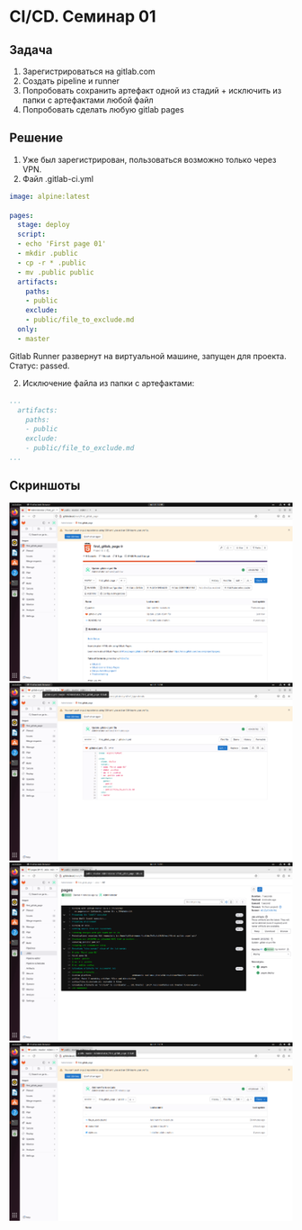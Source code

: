 # CI/CD. Семинар 01

## Задача
1. Зарегистрироваться на gitlab.com
2. Создать pipeline и runner
3. Попробовать сохранить артефакт одной из стадий + исключить из папки с артефактами любой файл
4. Попробовать сделать любую gitlab pages

## Решение
1. Уже был зарегистрирован, пользоваться возможно только через VPN.
2. Файл .gitlab-ci.yml 

```yaml
image: alpine:latest

pages:
  stage: deploy
  script:
  - echo 'First page 01'
  - mkdir .public
  - cp -r * .public
  - mv .public public
  artifacts:
    paths:
    - public
    exclude:
    - public/file_to_exclude.md
  only:
  - master

```
Gitlab Runner развернут на виртуальной машине, запущен для проекта. Статус: passed.

2. Исключение файла из папки с артефактами:
```yaml
...
  artifacts:
    paths:
    - public
    exclude:
    - public/file_to_exclude.md
...

```

## Скриншоты

![first gitlab page. project](img/1.png "first gitlab page. project")
![first gitlab page. yaml](img/2.png "first gitlab page. yaml")
![first gitlab page. pipeline passed](img/3.png "first gitlab page. pipeline passed")
![first gitlab page. page folder](img/4.png "first gitlab page. page folder")